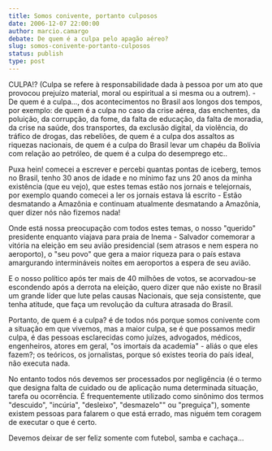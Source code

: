 ```yaml
---
title: Somos conivente, portanto culposos
date: 2006-12-07 22:00:00
author: marcio.camargo
debate: De quem é a culpa pelo apagão aéreo?
slug: somos-conivente-portanto-culposos
status: publish 
type: post
---
```


CULPA!? (Culpa se refere à responsabilidade dada à pessoa por um ato que provocou prejuízo material, moral ou espiritual a si mesma ou a outrem). - De quem é a culpa..., dos acontecimentos no Brasil aos longos dos tempos, por exemplo: de quem é a culpa no caso da crise aérea, das enchentes, da poluição, da corrupção, da fome, da falta de educação, da falta de moradia, da crise na saúde, dos transportes, da exclusão digital, da violência, do tráfico de drogas, das rebeliões, de quem é a culpa dos assaltos as riquezas nacionais, de quem é a culpa do Brasil levar um chapéu da Bolívia com relação ao petróleo, de quem é a culpa do desemprego etc..  

Puxa hein! comecei a escrever e percebi quantas pontas de iceberg, temos no Brasil, tenho 30 anos de idade e no mínimo faz uns 20 anos da minha existência (que eu vejo), que estes temas estão nos jornais e telejornais, por exemplo quando comecei a ler os jornais estava lá escrito - Estão desmatando a Amazônia e continuam atualmente desmatando a Amazônia, quer dizer nós não fizemos nada!  

Onde está nossa preocupação com todos estes temas, o nosso "querido" presidente enquanto viajava para praia de Inema - Salvador comemorar a vitória na eleição em seu avião presidencial (sem atrasos e nem espera no aeroporto), o "seu povo" que gera a maior riqueza para o país estava amargurando intermináveis noites em aeroportos a espera de seu avião.  

E o nosso político após ter mais de 40 milhões de votos, se acorvadou-se escondendo após a derrota na eleição, quero dizer que não existe no Brasil um grande líder que lute pelas causas Nacionais, que seja consistente, que tenha atitude, que faça um revolução da cultura atrasada do Brasil.  

Portanto, de quem é a culpa? é de todos nós porque somos conivente com a situação em que vivemos, mas a maior culpa, se é que possamos medir culpa, é das pessoas esclarecidas como juízes, advogados, médicos, engenheiros, atores em geral, "os imortais da academia" - aliás o que eles fazem?; os teóricos, os jornalistas, porque só existes teoria do país ideal, não executa nada.  

No entanto todos nós devemos ser processados por negligência (é o termo que designa falta de cuidado ou de aplicação numa determinada situação, tarefa ou ocorrência. É frequentemente utilizado como sinônimo dos termos "descuido", "incúria", "desleixo", "desmazelo"" ou "preguiça"), somente existem pessoas para falarem o que está errado, mas niguém tem coragem de executar o que é certo.  

 Devemos deixar de ser feliz somente com futebol, samba e cachaça...
